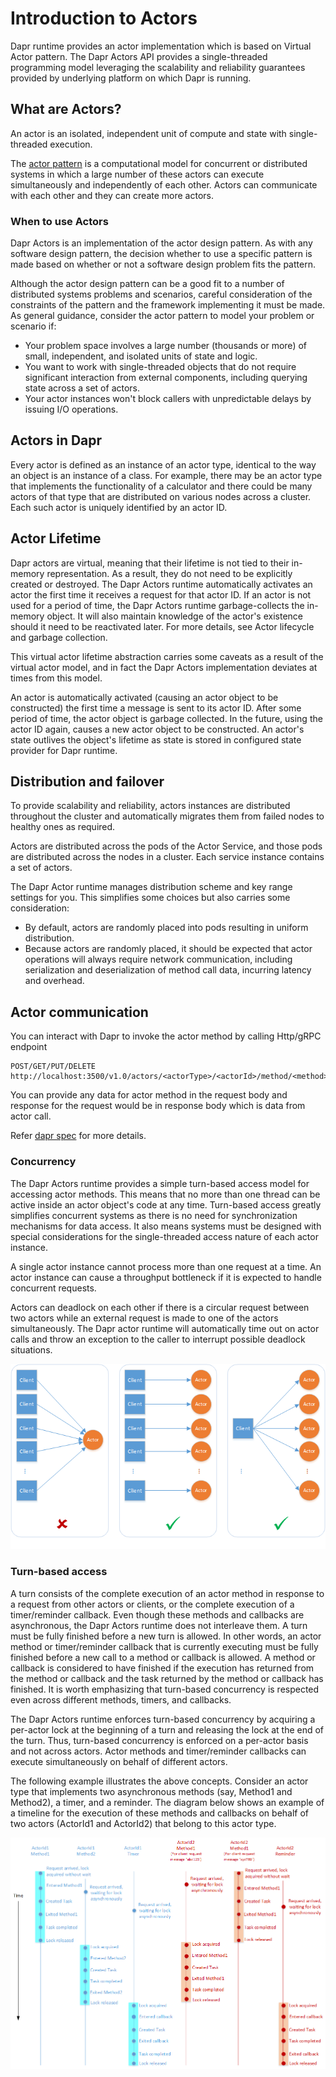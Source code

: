 # Introduction to Actors

Dapr runtime provides an actor implementation which is based on Virtual Actor pattern. The Dapr Actors API provides a single-threaded programming model leveraging the scalability and reliability guarantees provided by underlying platform on which Dapr is running.

## What are Actors?

An actor is an isolated, independent unit of compute and state with single-threaded execution. 

The [actor pattern](https://en.wikipedia.org/wiki/Actor_model) is a computational model for concurrent or distributed systems in which a large number of these actors can execute simultaneously and independently of each other. Actors can communicate with each other and they can create more actors.

### When to use Actors

Dapr Actors is an implementation of the actor design pattern. As with any software design pattern, the decision whether to use a specific pattern is made based on whether or not a software design problem fits the pattern.

Although the actor design pattern can be a good fit to a number of distributed systems problems and scenarios, careful consideration of the constraints of the pattern and the framework implementing it must be made. As general guidance, consider the actor pattern to model your problem or scenario if:

* Your problem space involves a large number (thousands or more) of small, independent, and isolated units of state and logic.
* You want to work with single-threaded objects that do not require significant interaction from external components, including querying state across a set of actors.
* Your actor instances won't block callers with unpredictable delays by issuing I/O operations.

## Actors in Dapr

Every actor is defined as an instance of an actor type, identical to the way an object is an instance of a class. For example, there may be an actor type that implements the functionality of a calculator and there could be many actors of that type that are distributed on various nodes across a cluster. Each such actor is uniquely identified by an actor ID.

## Actor Lifetime

Dapr actors are virtual, meaning that their lifetime is not tied to their in-memory representation. As a result, they do not need to be explicitly created or destroyed. The Dapr Actors runtime automatically activates an actor the first time it receives a request for that actor ID. If an actor is not used for a period of time, the Dapr Actors runtime garbage-collects the in-memory object. It will also maintain knowledge of the actor's existence should it need to be reactivated later. For more details, see Actor lifecycle and garbage collection.

This virtual actor lifetime abstraction carries some caveats as a result of the virtual actor model, and in fact the Dapr Actors implementation deviates at times from this model.

An actor is automatically activated (causing an actor object to be constructed) the first time a message is sent to its actor ID. After some period of time, the actor object is garbage collected. In the future, using the actor ID again, causes a new actor object to be constructed. An actor's state outlives the object's lifetime as state is stored in configured state provider for Dapr runtime.

## Distribution and failover
To provide scalability and reliability, actors instances are distributed throughout the cluster and automatically migrates them from failed nodes to healthy ones as required.

Actors are distributed across the pods of the Actor Service, and those pods are distributed across the nodes in a cluster. Each service instance contains a set of actors.

The Dapr Actor runtime manages distribution scheme and key range settings for you. This simplifies some choices but also carries some consideration:

* By default, actors are randomly placed into pods resulting in uniform distribution.
* Because actors are randomly placed, it should be expected that actor operations will always require network communication, including serialization and deserialization of method call data, incurring latency and overhead.

## Actor communication

You can interact with Dapr to invoke the actor method by calling Http/gRPC endpoint

```
POST/GET/PUT/DELETE http://localhost:3500/v1.0/actors/<actorType>/<actorId>/method/<method>
```

You can provide any data for actor method in the request body and response for the request would be in response body which is data from actor call.

Refer [dapr spec](/dapr/spec/blob/master/actors.md) for more details.

### Concurrency

The Dapr Actors runtime provides a simple turn-based access model for accessing actor methods. This means that no more than one thread can be active inside an actor object's code at any time. Turn-based access greatly simplifies concurrent systems as there is no need for synchronization mechanisms for data access. It also means systems must be designed with special considerations for the single-threaded access nature of each actor instance.

A single actor instance cannot process more than one request at a time. An actor instance can cause a throughput bottleneck if it is expected to handle concurrent requests.

Actors can deadlock on each other if there is a circular request between two actors while an external request is made to one of the actors simultaneously. The Dapr actor runtime will automatically time out on actor calls and throw an exception to the caller to interrupt possible deadlock situations.

![](../../images/actors_communication.png)

### Turn-based access
A turn consists of the complete execution of an actor method in response to a request from other actors or clients, or the complete execution of a timer/reminder callback. Even though these methods and callbacks are asynchronous, the Dapr Actors runtime does not interleave them. A turn must be fully finished before a new turn is allowed. In other words, an actor method or timer/reminder callback that is currently executing must be fully finished before a new call to a method or callback is allowed. A method or callback is considered to have finished if the execution has returned from the method or callback and the task returned by the method or callback has finished. It is worth emphasizing that turn-based concurrency is respected even across different methods, timers, and callbacks.

The Dapr Actors runtime enforces turn-based concurrency by acquiring a per-actor lock at the beginning of a turn and releasing the lock at the end of the turn. Thus, turn-based concurrency is enforced on a per-actor basis and not across actors. Actor methods and timer/reminder callbacks can execute simultaneously on behalf of different actors.

The following example illustrates the above concepts. Consider an actor type that implements two asynchronous methods (say, Method1 and Method2), a timer, and a reminder. The diagram below shows an example of a timeline for the execution of these methods and callbacks on behalf of two actors (ActorId1 and ActorId2) that belong to this actor type.

![](../../images/actors_concurrency.png)